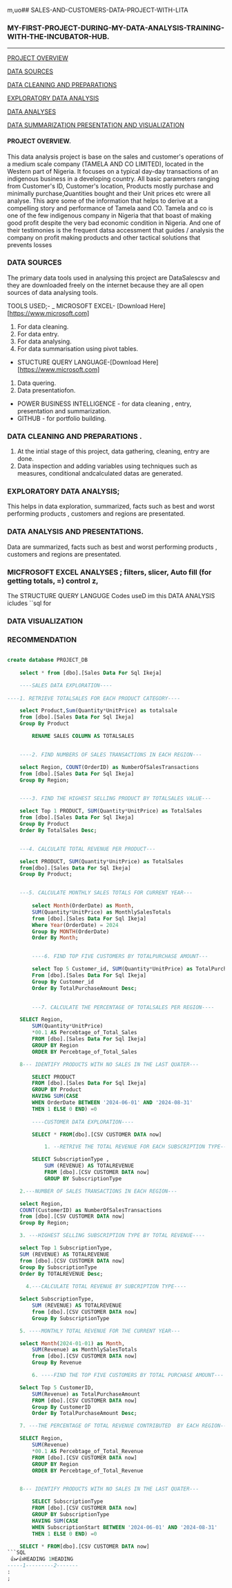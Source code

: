 m,uo## SALES-AND-CUSTOMERS-DATA-PROJECT-WITH-LITA

### MY-FIRST-PROJECT-DURING-MY-DATA-ANALYSIS-TRAINING-WITH-THE-INCUBATOR-HUB.
---
[PROJECT OVERVIEW](#project-overview)

[DATA SOURCES](#data-sources)

[DATA CLEANING AND PREPARATIONS](#data-cleaning-and-preparations)

[EXPLORATORY DATA ANALYSIS](#exploratory-data-Analysi)

[DATA ANALYSES](#data-analyses)

[DATA SUMMARIZATION PRESENTATION AND VISUALIZATION](#data-summarization-presentation-and-visualization)




#### PROJECT OVERVIEW.
This data analysis project is base on the sales and customer's operations of a medium scale company (TAMELA AND CO LIMITED), located in the Western part of Nigeria. It focuses on a typical day-day transactions of an indigenous business in a developing country. All basic parameters ranging from Customer's ID, Customer's location, Products mostly purchase and minimally purchase,Quantities bought and their Unit prices etc wrere all analyse. This aqre some of the information that helps to derive at a compelling story and performance of Tamela aand CO. Tamela and co is one of the few indigenous company in Nigeria that that boast of making good profit despite the very bad economic condition in Nigeria.
And one of their testimonies is the frequent datsa accessment that guides / analysis the company on profit making products and other tactical solutions that prevents losses

### DATA SOURCES
The primary data tools used in analysing this project are DataSalescsv and they are downloaded freely on the internet because they are all open sources of data analysing tools.

TOOLS USED;-
_ MICROSOFT EXCEL- [Download Here][https://www.microsoft.com]
1. For data cleaning.
2.  For data entry.
3.  For data analysing.
4.  For data summarisation using pivot tables.
  
- STUCTURE QUERY LANGUAGE-[Download Here] [https://www.microsoft.com]
1.  Data quering.
2. Data presentatiofon.

- POWER BUSINESS INTELLIGENCE - for data cleaning , entry, presentation and summarization.
- GITHUB - for portfolio building.
  
### DATA CLEANING AND PREPARATIONS .
1. At the intial stage of this project, data gathering, cleaning, entry are done.
2. Data inspection and adding variables using techniques such as measures, conditional andcalculated datas are generated.

### EXPLORATORY DATA ANALYSIS; 
  This helps in data exploration,  summarized, facts such as best and worst performing products , customers and regions are presentated.
  
### DATA ANALYSIS AND PRESENTATIONS.
 Data are summarized, facts such as best and worst performing products , customers and regions are presentated.

### MICFROSOFT EXCEL ANALYSES ; filters, slicer, Auto fill (for getting totals, =) control z, 
The STRUCTURE QUERY LANGUGE Codes useD im this DATA ANALYSIS icludes ``sql for  

### DATA VISUALIZATION

### RECOMMENDATION

```SQL

create database PROJECT_DB
	
	select * from [dbo].[Sales Data For Sql Ikeja]

	----SALES DATA EXPLORATION----
	
----1. RETRIEVE TOTALSALES FOR EACH PRODUCT CATEGORY----

	select Product,Sum(Quantity*UnitPrice) as totalsale
	from [dbo].[Sales Data For Sql Ikeja]
	Group By Product

		RENAME SALES COLUMN AS TOTALSALES


	----2. FIND NUMBERS OF SALES TRANSACTIONS IN EACH REGION---

	select Region, COUNT(OrderID) as NumberOfSalesTransactions
	from [dbo].[Sales Data For Sql Ikeja]
	Group By Region;


	----3. FIND THE HIGHEST SELLING PRODUCT BY TOTALSALES VALUE---

	select Top 1 PRODUCT, SUM(Quantity*UnitPrice) as TotalSales
	from [dbo].[Sales Data For Sql Ikeja]
	Group By Product
	Order By TotalSales Desc;


	---4. CALCULATE TOTAL REVENUE PER PRODUCT---

	select PRODUCT, SUM(Quantity*UnitPrice) as TotalSales
	from[dbo].[Sales Data For Sql Ikeja]
	Group By Product;


	---5. CALCULATE MONTHLY SALES TOTALS FOR CURRENT YEAR---
		
		select Month(OrderDate) as Month, 
		SUM(Quantity*UnitPrice) as MonthlySalesTotals
		from [dbo].[Sales Data For Sql Ikeja] 
		Where Year(OrderDate) = 2024
		Group By MONTH(OrderDate)
		Order By Month;


		----6. FIND TOP FIVE CUSTOMERS BY TOTALPURCHASE AMOUNT---

		select Top 5 Customer_id, SUM(Quantity*UnitPrice) as TotalPurchaseAmount
		From [dbo].[Sales Data For Sql Ikeja]
		Group By Customer_id
		Order By TotalPurchaseAmount Desc;
					   

		---7. CALCULATE THE PERCENTAGE OF TOTALSALES PER REGION----

	SELECT Region, 
		SUM(Quantity*UnitPrice) 
		*00.1 AS Percebtage_of_Total_Sales
		FROM [dbo].[Sales Data For Sql Ikeja]
		GROUP BY Region
		ORDER BY Percebtage_of_Total_Sales

	8--- IDENTIFY PRODUCTS WITH NO SALES IN THE LAST QUATER---

		SELECT PRODUCT
		FROM [dbo].[Sales Data For Sql Ikeja]
		GROUP BY Product
		HAVING SUM(CASE
		WHEN OrderDate BETWEEN '2024-06-01' AND '2024-08-31'
		THEN 1 ELSE 0 END) =0
		
		----CUSTOMER DATA EXPLORATION----

		SELECT * FROM[dbo].[CSV CUSTOMER DATA now]

			1. --RETRIVE THE TOTAL REVENUE FOR EACH SUBSCRIPTION TYPE---

		SELECT SubscriptionType ,
			SUM (REVENUE) AS TOTALREVENUE
			FROM [dbo].[CSV CUSTOMER DATA now]
			GROUP BY SubscriptionType  

	2.---NUMBER OF SALES TRANSACTIONS IN EACH REGION---

	select Region,
	COUNT(CustomerID) as NumberOfSalesTransactions
	from [dbo].[CSV CUSTOMER DATA now]
	Group By Region;

	3. ---HIGHEST SELLING SUBSCRIPTION TYPE BY TOTAL REVENUE----

	select Top 1 SubscriptionType, 
	SUM (REVENUE) AS TOTALREVENUE
	from [dbo].[CSV CUSTOMER DATA now]
	Group By SubscriptionType
	Order By TOTALREVENUE Desc;
	
	  4.---CALCULATE TOTAL REVENUE BY SUBCRIPTION TYPE----

	Select SubscriptionType, 
		SUM (REVENUE) AS TOTALREVENUE
		from [dbo].[CSV CUSTOMER DATA now]
		Group By SubscriptionType

	5. ----MONTHLY TOTAL REVENUE FOR THE CURRENT YEAR---

	select Month(2024-01-01) as Month, 
		SUM(Revenue) as MonthlySalesTotals
		from [dbo].[CSV CUSTOMER DATA now]
		Group By Revenue

		6. ----FIND THE TOP FIVE CUSTOMERS BY TOTAL PURCHASE AMOUNT---

	Select Top 5 CustomerID, 
		SUM(Revenue) as TotalPurchaseAmount
		FROM [dbo].[CSV CUSTOMER DATA now]
		Group By CustomerID
		Order By TotalPurchaseAmount Desc;

	7. ---THE PERCENTAGE OF TOTAL REVENUE CONTRIBUTED  BY EACH REGION---

	SELECT Region, 
		SUM(Revenue) 
		*00.1 AS Percebtage_of_Total_Revenue
		FROM [dbo].[CSV CUSTOMER DATA now]
		GROUP BY Region
		ORDER BY Percebtage_of_Total_Revenue


	8--- IDENTIFY PRODUCTS WITH NO SALES IN THE LAST QUATER---

		SELECT SubscriptionType
		FROM [dbo].[CSV CUSTOMER DATA now]
		GROUP BY SubscriptionType
		HAVING SUM(CASE
		WHEN SubscriptionStart BETWEEN '2024-06-01' AND '2024-08-31'
		THEN 1 ELSE 0 END) =0	

	SELECT * FROM[dbo].[CSV CUSTOMER DATA now]
```SQL
 👍✔👍HEADING 1HEADING
-----1---------2-------
:
;
